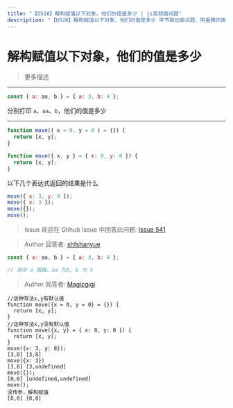 ```yaml
---
title: "【Q528】解构赋值以下对象，他们的值是多少 | js高频面试题"
description: "【Q528】解构赋值以下对象，他们的值是多少 字节跳动面试题、阿里腾讯面试题、美团小米面试题。"
---
```


# 解构赋值以下对象，他们的值是多少

> 更多描述

---

```js
const { a: aa, b } = { a: 3, b: 4 };
```

分别打印 `a`、`aa`、`b`，他们的值是多少

---

```js
function move({ x = 0, y = 0 } = {}) {
  return [x, y];
}

function move({ x, y } = { x: 0, y: 0 }) {
  return [x, y];
}
```

以下几个表达式返回的结果是什么

```js
move({ x: 3, y: 8 });
move({ x: 3 });
move({});
move();
```

> Issue
> 欢迎在 Gtihub Issue 中回答此问题: [Issue 541](https://github.com/shfshanyue/Daily-Question/issues/541)

> Author
> 回答者: [shfshanyue](https://github.com/shfshanyue)

```js
const { a: aa, b } = { a: 3, b: 4 };

// 其中 a 报错、aa 为3, b 为 4
```

> Author
> 回答者: [Magicgigi](https://github.com/Magicgigi)

```
//这种写法x,y有默认值
function move({x = 0, y = 0} = {}) {
  return [x, y];
}
//这种写法x,y没有默认值
function move({x, y} = { x: 0, y: 0 }) {
  return [x, y];
}
move({x: 3, y: 8});
[3,8] [3,8]
move({x: 3})
[3,0] [3,undefined]
move({});
[0,0] [undefined,undefined]
move();
没传参，解构赋值
[0,0] [0,0]

```
